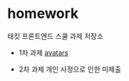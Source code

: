 # homework
태킷 프론트엔드 스쿨 과제 저장소

  - 1차 과제 [avatars](https://github.com/dhwjdgh1122/homework/blob/main/avatars/avatars.md)

  - 2차 과제 개인 사정으로 인한 미제출